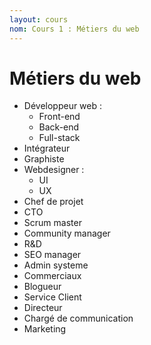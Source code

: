 ```yaml
---
layout: cours
nom: Cours 1 : Métiers du web
---
```


# Métiers du web

* Développeur web :
  * Front-end
  * Back-end
  * Full-stack
* Intégrateur
* Graphiste
* Webdesigner :
  * UI
  * UX
* Chef de projet
* CTO
* Scrum master
* Community manager
* R&D
* SEO manager
* Admin systeme
* Commerciaux
* Blogueur
* Service Client
* Directeur
* Chargé de communication
* Marketing
